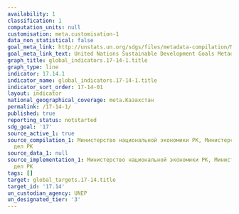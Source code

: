 ```yaml
---
availability: 1
classification: 1
computation_units: null
customisation: meta.customisation-1
data_non_statistical: false
goal_meta_link: http://unstats.un.org/sdgs/files/metadata-compilation/Metadata-Goal-17.pdf
goal_meta_link_text: United Nations Sustainable Development Goals Metadata (pdf 468kB)
graph_title: global_indicators.17-14-1.title
graph_type: line
indicator: 17.14.1
indicator_name: global_indicators.17-14-1.title
indicator_sort_order: 17-14-01
layout: indicator
national_geographical_coverage: meta.Казахстан
permalink: /17-14-1/
published: true
reporting_status: notstarted
sdg_goal: '17'
source_active_1: true
source_compilation_1: Министерство национальной экономики РК, Министерство иностранных
  дел РК
source_data_1: null
source_implementation_1: Министерство национальной экономики РК, Министерство иностранных
  дел РК
tags: []
target: global_targets.17-14.title
target_id: '17.14'
un_custodian_agency: UNEP
un_designated_tier: '3'
---
```

